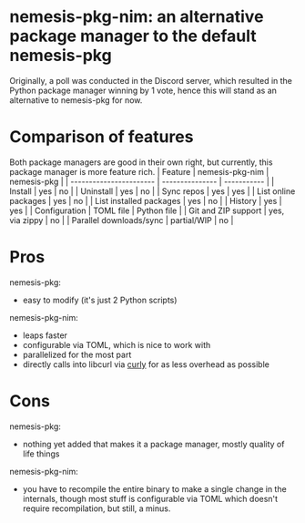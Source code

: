 # nemesis-pkg-nim: an alternative package manager to the default nemesis-pkg
Originally, a poll was conducted in the Discord server, which resulted in the Python
package manager winning by 1 vote, hence this will stand as an alternative to nemesis-pkg for now.

# Comparison of features
Both package managers are good in their own right, but currently, this package manager is more feature rich.
| Feature                 | nemesis-pkg-nim | nemesis-pkg |
| ----------------------- | --------------- | ----------- |
| Install                 | yes             | no          |
| Uninstall               | yes             | no          |
| Sync repos              | yes             | yes         |
| List online packages    | yes             | no          |
| List installed packages | yes             | no          |
| History                 | yes             | yes         |
| Configuration           | TOML file       | Python file |
| Git and ZIP support     | yes, via zippy  | no          |
| Parallel downloads/sync | partial/WIP     | no          |

# Pros
nemesis-pkg:
- easy to modify (it's just 2 Python scripts)

nemesis-pkg-nim:
- leaps faster
- configurable via TOML, which is nice to work with
- parallelized for the most part
- directly calls into libcurl via [curly](https://github.com/guzba/curly) for as less overhead as possible

# Cons
nemesis-pkg:
- nothing yet added that makes it a package manager, mostly quality of life things

nemesis-pkg-nim:
- you have to recompile the entire binary to make a single change in the internals, though most stuff is configurable via TOML which doesn't require recompilation, but still, a minus.
